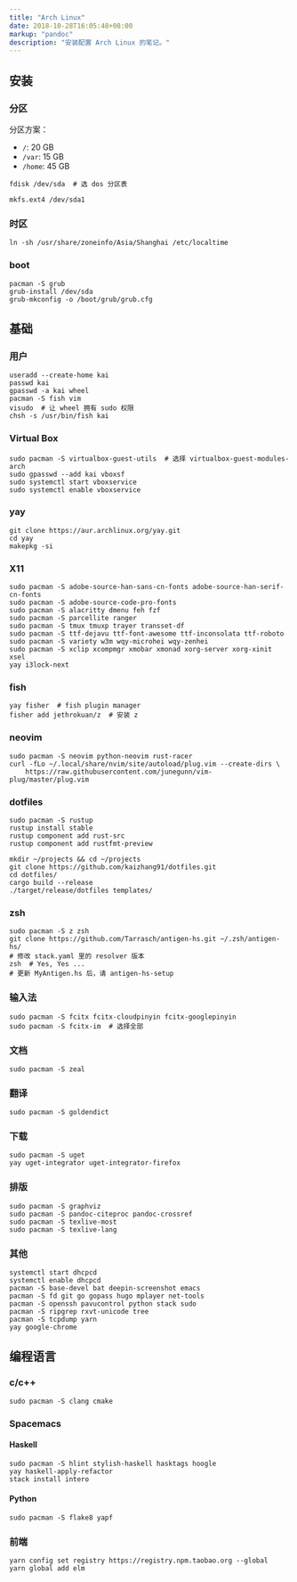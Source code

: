 ```yaml
---
title: "Arch Linux"
date: 2018-10-28T16:05:48+08:00
markup: "pandoc"
description: "安装配置 Arch Linux 的笔记。"
---
```


## 安装

### 分区

分区方案：

- `/`: 20 GB
- `/var`: 15 GB
- `/home`: 45 GB

```
fdisk /dev/sda  # 选 dos 分区表

mkfs.ext4 /dev/sda1
```

### 时区

```
ln -sh /usr/share/zoneinfo/Asia/Shanghai /etc/localtime
```

### boot

```
pacman -S grub
grub-install /dev/sda
grub-mkconfig -o /boot/grub/grub.cfg
```

## 基础

### 用户

```
useradd --create-home kai
passwd kai
gpasswd -a kai wheel
pacman -S fish vim
visudo  # 让 wheel 拥有 sudo 权限
chsh -s /usr/bin/fish kai
```

### Virtual Box

```
sudo pacman -S virtualbox-guest-utils  # 选择 virtualbox-guest-modules-arch
sudo gpasswd --add kai vboxsf
sudo systemctl start vboxservice
sudo systemctl enable vboxservice
```

### yay

```
git clone https://aur.archlinux.org/yay.git
cd yay
makepkg -si
```

### X11

```
sudo pacman -S adobe-source-han-sans-cn-fonts adobe-source-han-serif-cn-fonts
sudo pacman -S adobe-source-code-pro-fonts
sudo pacman -S alacritty dmenu feh fzf
sudo pacman -S parcellite ranger
sudo pacman -S tmux tmuxp trayer transset-df
sudo pacman -S ttf-dejavu ttf-font-awesome ttf-inconsolata ttf-roboto
sudo pacman -S variety w3m wqy-microhei wqy-zenhei
sudo pacman -S xclip xcompmgr xmobar xmonad xorg-server xorg-xinit xsel
yay i3lock-next
```

### fish

```
yay fisher  # fish plugin manager
fisher add jethrokuan/z  # 安装 z
```

### neovim

```
sudo pacman -S neovim python-neovim rust-racer
curl -fLo ~/.local/share/nvim/site/autoload/plug.vim --create-dirs \
    https://raw.githubusercontent.com/junegunn/vim-plug/master/plug.vim
```

### dotfiles

```
sudo pacman -S rustup
rustup install stable
rustup component add rust-src
rustup component add rustfmt-preview

mkdir ~/projects && cd ~/projects
git clone https://github.com/kaizhang91/dotfiles.git
cd dotfiles/
cargo build --release
./target/release/dotfiles templates/
```

### zsh

```
sudo pacman -S z zsh
git clone https://github.com/Tarrasch/antigen-hs.git ~/.zsh/antigen-hs/
# 修改 stack.yaml 里的 resolver 版本
zsh  # Yes, Yes ...
# 更新 MyAntigen.hs 后，请 antigen-hs-setup
```

### 输入法

```
sudo pacman -S fcitx fcitx-cloudpinyin fcitx-googlepinyin
sudo pacman -S fcitx-im  # 选择全部
```

### 文档

```
sudo pacman -S zeal
```

### 翻译

```
sudo pacman -S goldendict
```

### 下载

```
sudo pacman -S uget
yay uget-integrator uget-integrator-firefox
```

### 排版

```
sudo pacman -S graphviz
sudo pacman -S pandoc-citeproc pandoc-crossref
sudo pacman -S texlive-most
sudo pacman -S texlive-lang
```

### 其他

```
systemctl start dhcpcd
systemctl enable dhcpcd
pacman -S base-devel bat deepin-screenshot emacs
pacman -S fd git go gopass hugo mplayer net-tools
pacman -S openssh pavucontrol python stack sudo
pacman -S ripgrep rxvt-unicode tree
pacman -S tcpdump yarn
yay google-chrome
```

## 编程语言

### c/c++

```
sudo pacman -S clang cmake
```

### Spacemacs

#### Haskell

```
sudo pacman -S hlint stylish-haskell hasktags hoogle
yay haskell-apply-refactor
stack install intero
```

#### Python

```
sudo pacman -S flake8 yapf
```

### 前端

```
yarn config set registry https://registry.npm.taobao.org --global
yarn global add elm
```

